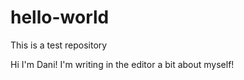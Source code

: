 # hello-world
This is a test repository

Hi I'm Dani! I'm writing in the editor a bit about myself! 
